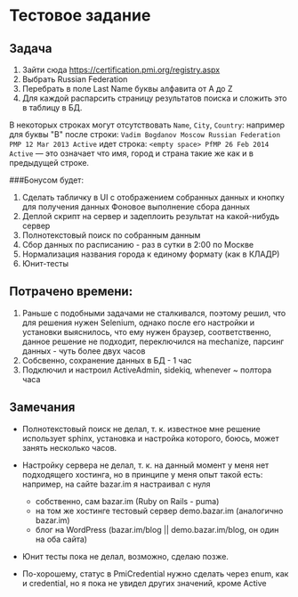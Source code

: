 # Тестовое задание
## Задача
1. Зайти сюда https://certification.pmi.org/registry.aspx
2. Выбрать Russian Federation
3. Перебрать в поле Last Name буквы алфавита от A до Z
4. Для каждой распарсить страницу результатов поиска и сложить это в таблицу в БД.

В некоторых строках могут отсутствовать `Name`, `City`, `Country`: например для буквы "B" после строки:
`Vadim Bogdanov Moscow Russian Federation PMP 12 Mar 2013 Active`
идет строка:
`<empty space> PfMP 26 Feb 2014 Active`
— это означает что имя, город и страна такие же как и в предыдущей строке.

###Бонусом будет:
1. Сделать табличку в UI с отображением собранных данных и кнопку для получения данных
Фоновое выполнение сбора данных
2. Деплой скрипт на сервер и задеплоить результат на какой-нибудь сервер
3. Полнотекстовый поиск по собранным данным
4. Сбор данных по расписанию - раз в сутки в 2:00 по Москве
5. Нормализация названия города к единому формату (как в КЛАДР)
6. Юнит-тесты

## Потрачено времени:
1. Раньше с подобными задачами не сталкивался, поэтому решил, что для решения нужен Selenium, однако после его 
настройки и установки выяснилось, что ему нужен браузер, соответственно, данное решение не подходит, переключился 
на mechanize, парсинг данных - чуть более двух часов
2. Собсвенно, сохранение данных в БД - 1 час
3. Подключил и настроил ActiveAdmin, sidekiq, whenever ~ полтора часа

## Замечания

- Полнотекстовый поиск не делал, т. к. известное мне решение использует sphinx, установка и настройка которого, 
боюсь, может занять несколько часов.
- Настройку сервера не делал, т. к. на данный момент у меня нет подходящего хостинга, но в принципе у меня опыт такой есть:
например, на сайте bazar.im я настраивал с нуля

   - собственно, сам bazar.im (Ruby on Rails - puma)
   - на том же хостинге тестовый сервер demo.bazar.im (аналогично bazar.im)
   - блог на WordPress (bazar.im/blog || demo.bazar.im/blog, он один на оба сайта)
   
- Юнит тесты пока не делал, возможно, сделаю позже.
- По-хорошему, статус в PmiCredential нужно сделать через enum, как и credential, но я пока не увидел других значений, 
кроме Active